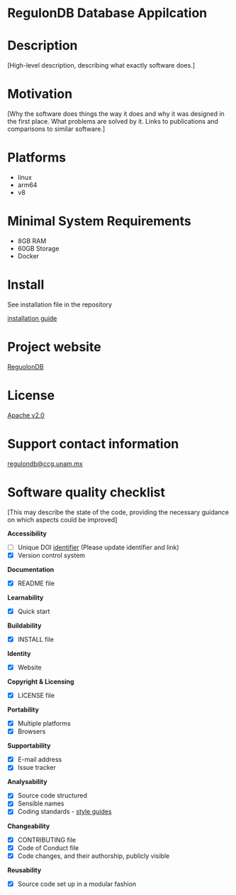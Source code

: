 # RegulonDB Database Appilcation

# Description

[High-level description, describing what exactly software does.]

# Motivation

[Why the software does things the way it does and why it was designed in the first place. What problems are solved by it. Links to publications and comparisons to similar software.]

# Platforms
- linux
- arm64
- v8

# Minimal System Requirements
- 8GB RAM
- 60GB Storage
- Docker

# Install 

See installation file in the repository 

[installation guide](https://github.com/regulondbunam/regulondb-releases/blob/master/INSTALL.md)


# Project website 

[ReguolonDB](https://regulondb.ccg.unam.mx/)

# License

[Apache v2.0](https://github.com/regulondbunam/regulondb-releases/blob/master/LICENSE)

# Support contact information

regulondb@ccg.unam.mx

# Software quality checklist

[This may describe the state of the code, providing the necessary guidance on which aspects could be improved]

**Accessibility**

- [ ] Unique DOI [identifier](http://....) (Please update identifier and link)
- [x] Version control system

**Documentation**

- [x] README file

**Learnability**

- [x] Quick start

**Buildability**

- [x] INSTALL file

**Identity**

- [x] Website

**Copyright & Licensing**

- [x] LICENSE file

**Portability**

- [x] Multiple platforms
- [x] Browsers

**Supportability**

- [x] E-mail address
- [X] Issue tracker

**Analysability**

- [X] Source code structured
- [X] Sensible names
- [X] Coding standards - [style guides](http://google.github.io/styleguide/)

**Changeability**

- [X] CONTRIBUTING file
- [X] Code of Conduct file
- [X] Code changes, and their authorship, publicly visible

**Reusability**

- [X] Source code set up in a modular fashion



